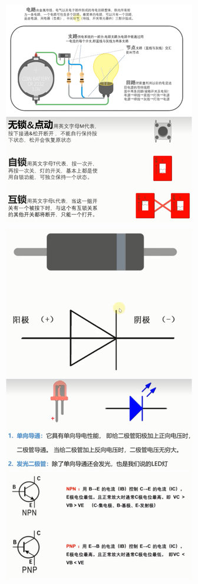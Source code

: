 ![](../photo/Pasted%20image%2020221115144224.png)
![](../photo/Pasted%20image%2020221115145355.png)

![](../photo/Pasted%20image%2020221115145702.png)
![](../photo/Pasted%20image%2020221115150007.png)
![](../photo/Pasted%20image%2020221115150138.png)
